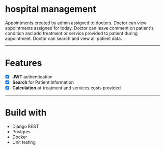 # hospital management
Appointments created by admin assigned to doctors. Doctor can view appointments assigned for today. Doctor can leave comment on patient's condition and add treatment or service provided to patient during appointment. Doctor can search and view all patient data.
_ _ _ _ _ _ _ _ _ _ _ 
# Features
- [x] **JWT** authentication
- [x] **Search** for Patient Information
- [x] **Calculation** of treatment and services costs provided
_ _ _ _ _ _ _ _ _ _ _

# Build with
* Django REST
* Postgres
* Docker
* Unit testing
